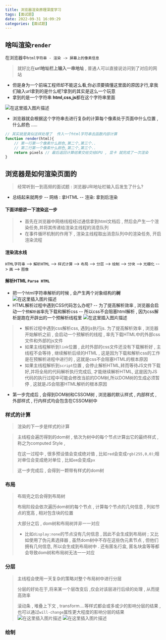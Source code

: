 ```yaml
---
title: 浏览器渲染原理深度学习
tags: [面试题]
date: 2022-09-31 16:09:29
categories: [面试题]
---
```


## 啥叫渲染`render`

在浏览器中`html字符串 - 渲染 -> 屏幕上的像素信息`

> 就好比在**url地址栏上输入一串地址** , 普通人可以直接说访问到了对应的网站 
-  但是身为一个前端工程师却不能这么看,你必须要搞懂这里面的原因才行,拿我们输入url拿到的是什么呢?拿到的其实是这么一个玩意
- 拿到的是一个字符串 **html,css,js**都在这个字符串里面

![在这里插入图片描述](https://img-blog.csdnimg.cn/ec1bd475a90047f49b9eee21276c3b66.png)
- 浏览器就会根据这个字符串去进行复杂的计算每个像素处于页面中什么位置 , 什么颜色 .....

```javascript
// 其实就是类似这样处理了  传入一个html字符串去函数内部计算
function render(html){
	// 第一行第一个像素什么颜色,第二个,第三个..
	// 第二行第一个像素什么颜色,第二个,第三个..
	return pixels // 最后返回计算结果交给交给GPU , 显卡 就完成了一次渲染
}
```
## 浏览器是如何渲染页面的
>   经常听到一到高频的面试题 : 
>  浏览器URl地址栏输入后发生了什么?
 -  总结起来就两步
 -- 网络 : 拿HTML
 -- 渲染: 拿到后渲染
####  下面详细讲一下渲染这一步
 >  - 首先在浏览器中网络线程经过通信拿到html文档后 , 然后会产生一个渲染任务,并将其传递给渲染主线程的消息队列
> - 在事件循环机制的作用下 , 渲染主线程取出消息队列中的渲染任务, 开启渲染流程

#### 渲染流水线
`HTML字符串` --> `解析HTML` --> `样式计算` --> `布局` --> `分层` --> `绘制` --> `分块` --> `光栅化` --> `画` --> `图像`

#### 解析HTML `Parse HTML`
- 把一个html字符串解析的时候 , 会产生两个对象结构的**树**
![在这里插入图片描述](https://img-blog.csdnimg.cn/e766a88d58c748f38e0c3d03945f90af.png)
- HTML解析过程中遇到CSS代码怎么办呢?
-- 为了提高解析效率 , 浏览器会启动一个`预解析器`率先下载和解析css
-- 所以css不会阻塞html解析 , 因为css解析是跑在开辟出的一个预解析线程里
![在这里插入图片描述](https://img-blog.csdnimg.cn/0b9b9b6c62514e3bba0582e5f5fa9f40.png)
> - 解析过程中遇到css解析css, 遇到js执行js. 为了提高解析效率 , 浏览器开始解析之前 , 会启动一个预解析的线程 , 率先下载HTML中的外部css文件和外部的js文件
>  - 如果主线程解析到`link`位置 , 此时外部的css文件还没有下载解析好 , 主线程不会等待 , 继续解析后续的HTML , 这是因为下载和解析css的工作是在预解析进程中进行的 , 这就是css不会阻塞HTML的根本原因
>   - 如果主线程解析到`script`位置 , 会停止解析HTML,转而等待JS文件下载好,并将全局的代码解析执行完成后, 才能继续解析HTML, 这是因为JS代码的执行过程中可能会修改当前的DOM树,所以DOM树的生成必须暂停 , 这就是JS会阻塞HTML解析的根本原因
-  第一步完成后 , 会得到DOM树和CSSOM树 , 浏览器的默认样式 , 内部样式 , 外部样式 , 行内样式均会包含在CSSOM树中

### 样式的计算
> 渲染的下一步是样式的计算

> 主线程会遍历得到的dom树 , 依次为树中的每个节点计算出它的最终样式 , 称之为computed Style ,
> 
> 在这一过程中 , 很多预设值会变成绝对值 , 比如`red`会变成`rgb(255,0,0)`;相对单位会变成绝对单位 , 比如`em`会变成`px`
> 
> 这一步完成后 , 会得到一颗带有样式的dom树

### 布局
> 布局完之后会得到布局树
>
>布局阶段会依次遍历dom树的每个节点 , 计算每个节点的几何信息 , 列如节点的宽高 , 相对包含块的位置
>
>大部分之后 , dom树和布局树并非一一对应
> 
> -  比如`display:none`的节点没有几何信息 , 因此不会生成到布局树 ; 又比如使用了伪元素选择器 , 虽然dom树中不存在这些伪元素节点 , 但他们拥有几何信息, 所以会生成到布局树中 . 还有匿名行盒, 匿名块盒等等都会导致dom树和布局树无法一一对应

### 分层
 > 主线程会使用一天复杂的策略对整个布局树中进行分层
 >  
 >  分层的好处在于,将来某一个层改变后 ,仅会对该层进行后续的处理 , 从而提高效率
 >   
 >   滚动条 , 堆叠上下文 , transform....等样式都会或多或少的影响分层的结果 , 也可以通过`will-change`属性更大程度的影响分层的结果
![在这里插入图片描述](https://img-blog.csdnimg.cn/83e7f0aed368444988738e8b1cd4acc7.png)
![在这里插入图片描述](https://img-blog.csdnimg.cn/d1807793a3c043a9a1d9a5960b1b636f.png)


### 绘制